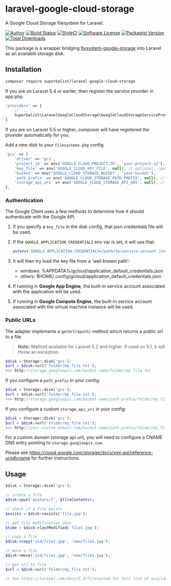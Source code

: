# laravel-google-cloud-storage

A Google Cloud Storage filesystem for Laravel.

[![Author](http://img.shields.io/badge/author-@superbalist-blue.svg?style=flat-square)](https://twitter.com/superbalist)
[![Build Status](https://img.shields.io/travis/Superbalist/laravel-google-cloud-storage/master.svg?style=flat-square)](https://travis-ci.org/Superbalist/laravel-google-cloud-storage)
[![StyleCI](https://styleci.io/repos/69335011/shield?branch=master)](https://styleci.io/repos/69335011)
[![Software License](https://img.shields.io/badge/license-MIT-brightgreen.svg?style=flat-square)](LICENSE)
[![Packagist Version](https://img.shields.io/packagist/v/superbalist/laravel-google-cloud-storage.svg?style=flat-square)](https://packagist.org/packages/superbalist/laravel-google-cloud-storage)
[![Total Downloads](https://img.shields.io/packagist/dt/superbalist/laravel-google-cloud-storage.svg?style=flat-square)](https://packagist.org/packages/superbalist/laravel-google-cloud-storage)

This package is a wrapper bridging [flysystem-google-storage](https://github.com/Superbalist/flysystem-google-storage) into Laravel as an available storage disk.

## Installation

```bash
composer require superbalist/laravel-google-cloud-storage
```

If you are on Laravel 5.4 or earlier, then register the service provider in app.php
```php
'providers' => [
    // ...
    Superbalist\LaravelGoogleCloudStorage\GoogleCloudStorageServiceProvider::class,
]
```

If you are on Laravel 5.5 or higher, composer will have registered the provider automatically for you.

Add a new disk to your `filesystems.php` config

```php
'gcs' => [
    'driver' => 'gcs',
    'project_id' => env('GOOGLE_CLOUD_PROJECT_ID', 'your-project-id'),
    'key_file' => env('GOOGLE_CLOUD_KEY_FILE', null), // optional: /path/to/service-account.json
    'bucket' => env('GOOGLE_CLOUD_STORAGE_BUCKET', 'your-bucket'),
    'path_prefix' => env('GOOGLE_CLOUD_STORAGE_PATH_PREFIX', null), // optional: /default/path/to/apply/in/bucket
    'storage_api_uri' => env('GOOGLE_CLOUD_STORAGE_API_URI', null), // see: Public URLs below
],
```

### Authentication

The Google Client uses a few methods to determine how it should authenticate with the Google API.

1. If you specify a `key_file` in the disk config, that json credentials file will be used.
2. If the `GOOGLE_APPLICATION_CREDENTIALS` env var is set, it will use that.
   ```php
   putenv('GOOGLE_APPLICATION_CREDENTIALS=/path/to/service-account.json');
   ```
3. It will then try load the key file from a 'well known path':
   * windows: %APPDATA%/gcloud/application_default_credentials.json
   * others: $HOME/.config/gcloud/application_default_credentials.json

4. If running in **Google App Engine**, the built-in service account associated with the application will be used.
5. If running in **Google Compute Engine**, the built-in service account associated with the virtual machine instance will be used.

### Public URLs

The adapter implements a `getUrl($path)` method which returns a public url to a file.
>**Note:** Method available for Laravel 5.2 and higher. If used on 5.1, it will throw an exception.

```php
$disk = Storage::disk('gcs');
$url = $disk->url('folder/my_file.txt');
>>> http://storage.googleapis.com/bucket-name/folder/my_file.txt
```

If you configure a `path_prefix` in your config:
```php
$disk = Storage::disk('gcs');
$url = $disk->url('folder/my_file.txt');
>>> http://storage.googleapis.com/bucket-name/path-prefix/folder/my_file.txt
```

If you configure a custom `storage_api_uri` in your config:
```php
$disk = Storage::disk('gcs');
$url = $disk->url('folder/my_file.txt');
>>> http://your-custom-domain.com/bucket-name/path-prefix/folder/my_file.txt
```

For a custom domain (storage api uri), you will need to configure a CNAME DNS entry pointing to `storage.googleapis.com`.

Please see https://cloud.google.com/storage/docs/xml-api/reference-uris#cname for further instructions.

## Usage

```php
$disk = Storage::disk('gcs');

// create a file
$disk->put('avatars/1', $fileContents);

// check if a file exists
$exists = $disk->exists('file.jpg');

// get file modification date
$time = $disk->lastModified('file1.jpg');

// copy a file
$disk->copy('old/file1.jpg', 'new/file1.jpg');

// move a file
$disk->move('old/file1.jpg', 'new/file1.jpg');

// get url to file
$url = $disk->url('folder/my_file.txt');

// See https://laravel.com/docs/5.3/filesystem for full list of available functionality
```
